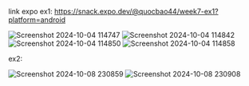 link expo ex1: https://snack.expo.dev/@quocbao44/week7-ex1?platform=android

![Screenshot 2024-10-04 114747](https://github.com/user-attachments/assets/ffe87d5e-5197-4de4-869f-265d02d34d6a)
![Screenshot 2024-10-04 114842](https://github.com/user-attachments/assets/95c15ffa-9bdb-4977-b6f3-9b9e00559851)
![Screenshot 2024-10-04 114850](https://github.com/user-attachments/assets/226f1140-6089-4710-9010-25ed75fa0f8a)
![Screenshot 2024-10-04 114858](https://github.com/user-attachments/assets/f52d7a92-83fe-4425-b620-baf98deeaa24)


ex2:

![Screenshot 2024-10-08 230859](https://github.com/user-attachments/assets/6dc78d10-77bd-49fc-83fe-4ff1040f7904)
![Screenshot 2024-10-08 230908](https://github.com/user-attachments/assets/9dc15618-e885-485c-9a8f-d2e89a3e1038)
